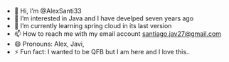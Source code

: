 - 👋 Hi, I’m @AlexSanti33
- 👀 I’m interested in Java and I have develped seven years ago
- 🌱 I’m currently learning spring cloud in its last version
- 📫 How to reach me with my email account santiago.jav27@gmail.com
- 😄 Pronouns: Alex, Javi, 
- ⚡ Fun fact: I wanted to be QFB but I am here and I love this..


